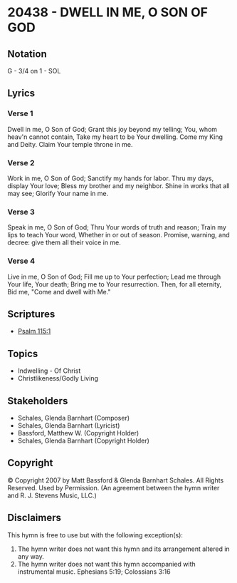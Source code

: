 # 20438 - DWELL IN ME, O SON OF GOD

## Notation

G - 3/4 on 1 - SOL

## Lyrics

### Verse 1

Dwell in me, O Son of God; Grant this joy beyond my telling; You, whom heav'n cannot contain, Take my heart to be Your dwelling. Come my King and Deity. Claim Your temple throne in me.

### Verse 2

Work in me, O Son of God; Sanctify my hands for labor. Thru my days, display Your love; Bless my brother and my neighbor. Shine in works that all may see; Glorify Your name in me.

### Verse 3

Speak in me, O Son of God; Thru Your words of truth and reason; Train my lips to teach Your word, Whether in or out of season. Promise, warning, and decree: give them all their voice in me.

### Verse 4

Live in me, O Son of God; Fill me up to Your perfection; Lead me through Your life, Your death; Bring me to Your resurrection. Then, for all eternity, Bid me, "Come and dwell with Me."


## Scriptures

- [Psalm 115:1](https://www.biblegateway.com/passage/?search=Psalm%20115%3A1)

## Topics

- Indwelling - Of Christ
- Christlikeness/Godly Living

## Stakeholders

- Schales, Glenda Barnhart (Composer)
- Schales, Glenda Barnhart (Lyricist)
- Bassford, Matthew W. (Copyright Holder)
- Schales, Glenda Barnhart (Copyright Holder)

## Copyright

© Copyright 2007 by Matt Bassford & Glenda Barnhart Schales. All Rights Reserved. Used by Permission.
(An agreement between the hymn writer and R. J. Stevens Music, LLC.)

## Disclaimers

This hymn is free to use but with the following exception(s):
1. The hymn writer does not want this hymn and its arrangement altered in any way.
2. The hymn writer does not want this hymn accompanied with instrumental music.
Ephesians 5:19; Colossians 3:16

